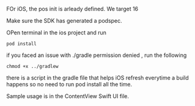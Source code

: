FOr iOS, the pos init is arleady defined.
We target 16

Make sure the SDK has generated a podspec. 

OPen terminal in the ios project and run 

```shell
pod install
```

if you faced an issue with ./gradle permission denied , run the following

```shell
chmod +x ../gradlew
```

there is a script in the gradle file that helps iOS refresh everytime a build happens so no need to run pod install all the time. 

Sample usage is in the ContentView Swift UI file. 

